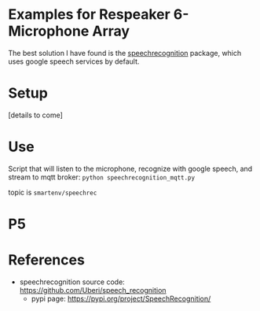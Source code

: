 # Examples for Respeaker 6-Microphone Array

The best solution I have found is the [speechrecognition](https://pypi.org/project/SpeechRecognition/) package, which uses google speech services by default.

# Setup

[details to come]

# Use
Script that will listen to the microphone, recognize with google speech, and stream to mqtt broker:
`python speechrecognition_mqtt.py`

topic is `smartenv/speechrec`

# P5



# References
- speechrecognition source code: https://github.com/Uberi/speech_recognition
  - pypi page: https://pypi.org/project/SpeechRecognition/
